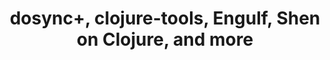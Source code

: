 ---
layout: post
title: >
  dosync+, clojure-tools, Engulf, Shen on Clojure, and more
intertweets:
-
 tweet: >
  I got to interview @hlship about Tapestry, Java and #Clojure at QCon
  SF. Video is now on InfoQ  
 url: http://www.infoq.com/interviews/howard-lewis-ship-tapestry5-clojure
 author: charleshumble
 comment: Talks a little bit about
  [cascade](https://github.com/hlship/cascade) and how it is porting
  the bits from [Apache Tapestry](http://tapestry.apache.org/) that
  make sense in clojure. 
-
 tweet: >
  dosync+: dosync with event listener
 url: http://sunng.info/blog/2012/02/dosync-dosync-with-event-listener
 author: yueliufeeds
 comment: >
  This is an interesting macro that allows for hooking callbacks on a
  dosync that will get called when a start, retry and committed takes
  place.
-
 tweet: >
  I started a new Google Group for discussion/collaboration
  among Clojure toolsmiths. Let's make Clojure tools rock!
 url: http://groups.google.com/group/clojure-tools/browse_thread/thread/e4d1a28833b28d79
 author: cemerick
 comment: >
  Let's make it rock! If you are working on tooling for clojure, head
  on to this mailing list. Surely there are other people and teams
  working on areas of your interest.
-
 tweet: >
   #engulf looks like a really nice visual (http) load testing tool
 url: https://github.com/andrewvc/engulf
 author: igrigorik
 comment: > 
  "Visualization tool for webserver concurrency, written in Clojure
  and Javascript." Go check it out, it's got looks!

-
 tweet: >
  The shen.clj REPL is starting to work! | The KLambda/Shen to
  Clojure cross-compiler is currently 350LOC. 
 url: https://github.com/hraberg/shen.clj
 author: HakanRaberg
 comment: >
  If you don't know [Shen](http://shenlanguage.org/), go take a look,
  you won't regret it. Here is what they have to say:
  "Shen has one of the most powerful type systems within functional
  programming. Shen runs under a reduced instruction Lisp and is
  designed for portability. The word ‘Shen’ is Chinese for spirit and
  our motto reflects our desire to liberate our work to live under
  many platforms." 
  It looks like Shen is being ported to Clojure.
-
 tweet: > 
  Yak shaving results in my first leiningen plugin - beta testers required!
 url: https://github.com/snewman/lein-gentags
 author: samnewman
 comment: >
  You'll only be interested in it if you're using Emacs. This
  Leiningen plugin generates the TAGS file that Emacs will use to help
  you navigate your code.
-
 tweet: > 
  Visualize Clojure code in Eclipse with DOT and Zest
 url: http://fsteeg.com/2012/02/26/visualize-clojure-code-in-eclipse-with-dot-and-zest/
 author: fsteeg
 comment: > 
  Let's you see the clojure sources as a tree.
---